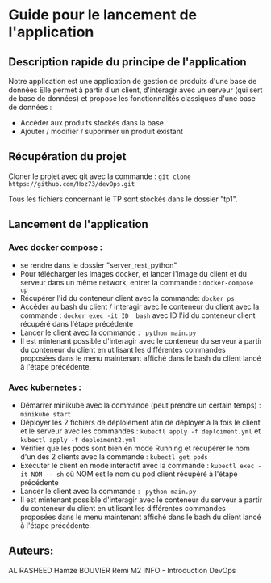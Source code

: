 # Guide pour le lancement de l'application

## Description rapide du principe de l'application
Notre application est une application de gestion de produits d'une base de données
Elle permet à partir d'un client, d'interagir avec un serveur (qui sert de base de données)
et propose les fonctionnalités classiques d'une base de données :
- Accéder aux produits stockés dans la base
- Ajouter / modifier / supprimer un produit existant

## Récupération du projet 

Cloner le projet avec git avec la commande : 
```git clone https://github.com/Hoz73/devOps.git```

Tous les fichiers concernant le TP sont stockés dans le dossier "tp1".

## Lancement de l'application

### Avec docker compose :

- se rendre dans le dossier "server_rest_python"
- Pour télécharger les images docker, et lancer l'image du client et du serveur dans un même network, entrer la commande :
```docker-compose up```
- Récupérer l'id  du conteneur client avec la commande: 
```docker ps```
- Accéder au bash du client / interagir avec le conteneur du client avec la commande :
```docker exec -it ID  bash``` avec ID l'id du conteneur client récupéré dans l'étape précédente
- Lancer le client avec la commande :
``` python main.py```
- Il est mintenant possible d'interagir avec le conteneur du serveur à partir du conteneur du client en utilisant les
différentes commandes proposées dans le menu maintenant affiché dans le bash du client lancé à l'étape précédente.

### Avec kubernetes :

- Démarrer minikube avec la commande (peut prendre un certain temps) :
```minikube start```
- Déployer les 2 fichiers de déploiement afin de déployer à la fois le client et le serveur avec les commandes :
```kubectl apply -f deploiment.yml``` et ```kubectl apply -f deploiment2.yml```
- Vérifier que les pods sont bien en mode Running et récupérer le nom d'un des 2 clients avec la commande :
```kubectl get pods```
- Exécuter le client en mode interactif avec la commande :
```kubectl exec -it NOM -- sh``` où NOM est le nom du pod client récupéré à l'étape précédente
- Lancer le client avec la commande :
``` python main.py```
- Il est mintenant possible d'interagir avec le conteneur du serveur à partir du conteneur du client en utilisant les
différentes commandes proposées dans le menu maintenant affiché dans le bash du client lancé à l'étape précédente.

## Auteurs:
AL RASHEED Hamze
BOUVIER Rémi
M2 INFO - Introduction DevOps